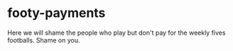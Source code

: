 # footy-payments
Here we will shame the people who play but don't pay for the weekly fives footballs. Shame on you.
